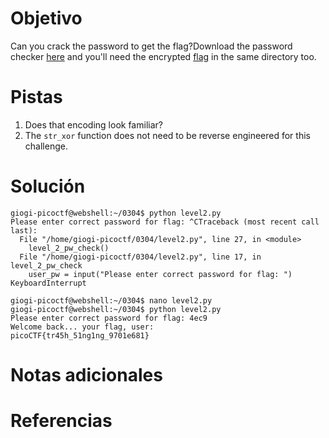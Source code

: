 # Objetivo
Can you crack the password to get the flag?Download the password checker [here](https://artifacts.picoctf.net/c/14/level2.py) and you'll need the encrypted [flag](https://artifacts.picoctf.net/c/14/level2.flag.txt.enc) in the same directory too.
# Pistas
1. Does that encoding look familiar?
2. The `str_xor` function does not need to be reverse engineered for this challenge.
# Solución
```
giogi-picoctf@webshell:~/0304$ python level2.py
Please enter correct password for flag: ^CTraceback (most recent call last):
  File "/home/giogi-picoctf/0304/level2.py", line 27, in <module>
    level_2_pw_check()
  File "/home/giogi-picoctf/0304/level2.py", line 17, in level_2_pw_check
    user_pw = input("Please enter correct password for flag: ")
KeyboardInterrupt

giogi-picoctf@webshell:~/0304$ nano level2.py
giogi-picoctf@webshell:~/0304$ python level2.py
Please enter correct password for flag: 4ec9
Welcome back... your flag, user:
picoCTF{tr45h_51ng1ng_9701e681}
```
# Notas adicionales
# Referencias